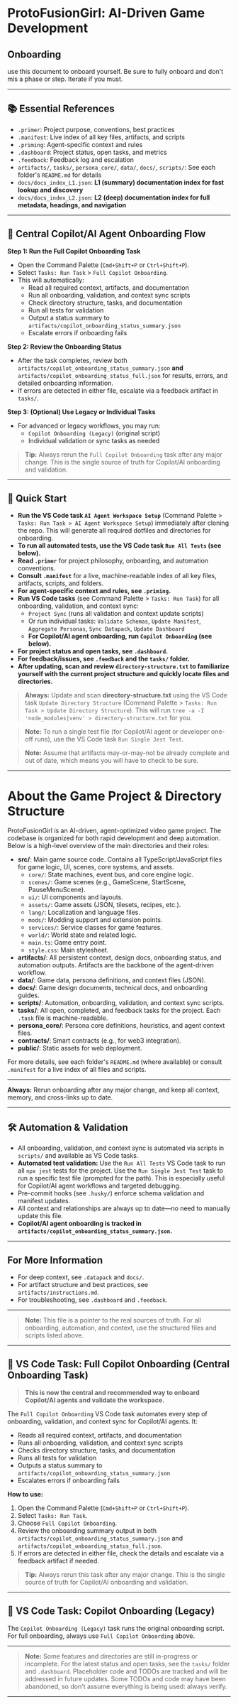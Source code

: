 # ProtoFusionGirl: AI-Driven Game Development

## Onboarding
use this document to onboard yourself. Be sure to fully onboard and don't mis a phase or step. Iterate if you must.

---

## 📚 Essential References
- `.primer`: Project purpose, conventions, best practices
- `.manifest`: Live index of all key files, artifacts, and scripts
- `.priming`: Agent-specific context and rules
- `.dashboard`: Project status, open tasks, and metrics
- `.feedback`: Feedback log and escalation
- `artifacts/`, `tasks/`, `persona_core/`, `data/`, `docs/`, `scripts/`: See each folder's `README.md` for details
- `docs/docs_index_L1.json`: **L1 (summary) documentation index for fast lookup and discovery**
- `docs/docs_index_L2.json`: **L2 (deep) documentation index for full metadata, headings, and navigation**

---

## 🚦 Central Copilot/AI Agent Onboarding Flow

**Step 1: Run the Full Copilot Onboarding Task**
- Open the Command Palette (`Cmd+Shift+P` or `Ctrl+Shift+P`).
- Select `Tasks: Run Task` > `Full Copilot Onboarding`.
- This will automatically:
  - Read all required context, artifacts, and documentation
  - Run all onboarding, validation, and context sync scripts
  - Check directory structure, tasks, and documentation
  - Run all tests for validation
  - Output a status summary to `artifacts/copilot_onboarding_status_summary.json`
  - Escalate errors if onboarding fails

**Step 2: Review the Onboarding Status**
- After the task completes, review both `artifacts/copilot_onboarding_status_summary.json` **and** `artifacts/copilot_onboarding_status_full.json` for results, errors, and detailed onboarding information.
- If errors are detected in either file, escalate via a feedback artifact in `tasks/`.

**Step 3: (Optional) Use Legacy or Individual Tasks**
- For advanced or legacy workflows, you may run:
  - `Copilot Onboarding (Legacy)` (original script)
  - Individual validation or sync tasks as needed

> **Tip:** Always rerun the `Full Copilot Onboarding` task after any major change. This is the single source of truth for Copilot/AI onboarding and validation.

---

## 🚀 Quick Start

- **Run the VS Code task `AI Agent Workspace Setup`** (Command Palette > `Tasks: Run Task > AI Agent Workspace Setup`) immediately after cloning the repo. This will generate all required dotfiles and directories for onboarding.
- **To run all automated tests, use the VS Code task `Run All Tests` (see below).**
- **Read `.primer`** for project philosophy, onboarding, and automation conventions.
- **Consult `.manifest`** for a live, machine-readable index of all key files, artifacts, scripts, and folders.
- **For agent-specific context and rules, see `.priming`.**
- **Run VS Code tasks** (see Command Palette > `Tasks: Run Task`) for all onboarding, validation, and context sync:
  - `Project Sync` (runs all validation and context update scripts)
  - Or run individual tasks: `Validate Schemas`, `Update Manifest`, `Aggregate Personas`, `Sync Datapack`, `Update Dashboard`
  - **For Copilot/AI agent onboarding, run `Copilot Onboarding` (see below).**
- **For project status and open tasks, see `.dashboard`.**
- **For feedback/issues, see `.feedback` and the `tasks/` folder.**
- **After updating, scan and review `directory-structure.txt` to familiarize yourself with the current project structure and quickly locate files and directories.**

> **Always:** Update and scan **directory-structure.txt** using the VS Code task `Update Directory Structure` (Command Palette > `Tasks: Run Task > Update Directory Structure`). This will run `tree -a -I 'node_modules|venv' > directory-structure.txt` for you.

> **Note:** To run a single test file (for Copilot/AI agent or developer one-off runs), use the VS Code task `Run Single Jest Test`.

> **Note:** Assume that artifacts may-or-may-not be already complete and out of date, which means you will have to check to be sure.

---

# About the Game Project & Directory Structure

ProtoFusionGirl is an AI-driven, agent-optimized video game project. The codebase is organized for both rapid development and deep automation. Below is a high-level overview of the main directories and their roles:

- **src/**: Main game source code. Contains all TypeScript/JavaScript files for game logic, UI, scenes, core systems, and assets.
  - `core/`: State machines, event bus, and core engine logic.
  - `scenes/`: Game scenes (e.g., GameScene, StartScene, PauseMenuScene).
  - `ui/`: UI components and layouts.
  - `assets/`: Game assets (JSON, tilesets, recipes, etc.).
  - `lang/`: Localization and language files.
  - `mods/`: Modding support and extension points.
  - `services/`: Service classes for game features.
  - `world/`: World state and related logic.
  - `main.ts`: Game entry point.
  - `style.css`: Main stylesheet.
- **artifacts/**: All persistent context, design docs, onboarding status, and automation outputs. Artifacts are the backbone of the agent-driven workflow.
- **data/**: Game data, persona definitions, and context files (JSON).
- **docs/**: Game design documents, technical docs, and onboarding guides.
- **scripts/**: Automation, onboarding, validation, and context sync scripts.
- **tasks/**: All open, completed, and feedback tasks for the project. Each `.task` file is machine-readable.
- **persona_core/**: Persona core definitions, heuristics, and agent context files.
- **contracts/**: Smart contracts (e.g., for web3 integration).
- **public/**: Static assets for web deployment.

For more details, see each folder's `README.md` (where available) or consult `.manifest` for a live index of all files and scripts.

---

**Always:** Rerun onboarding after any major change, and keep all context, memory, and cross-links up to date.

---

## 🛠️ Automation & Validation
- All onboarding, validation, and context sync is automated via scripts in `scripts/` and available as VS Code tasks.
- **Automated test validation:** Use the `Run All Tests` VS Code task to run all `npx jest` tests for the project. Use the `Run Single Jest Test` task to run a specific test file (prompted for the path). This is especially useful for Copilot/AI agent workflows and targeted debugging.
- Pre-commit hooks (see `.husky/`) enforce schema validation and manifest updates.
- All context and relationships are always up to date—no need to manually update this file.
- **Copilot/AI agent onboarding is tracked in `artifacts/copilot_onboarding_status_summary.json`.**

---

## For More Information
- For deep context, see `.datapack` and `docs/`.
- For artifact structure and best practices, see `artifacts/instructions.md`.
- For troubleshooting, see `.dashboard` and `.feedback`.

---

> **Note:** This file is a pointer to the real sources of truth. For all onboarding, automation, and context, use the structured files and scripts listed above.

---

## 🧩 VS Code Task: Full Copilot Onboarding (Central Onboarding Task)

> **This is now the central and recommended way to onboard Copilot/AI agents and validate the workspace.**

The `Full Copilot Onboarding` VS Code task automates every step of onboarding, validation, and context sync for Copilot/AI agents. It:
- Reads all required context, artifacts, and documentation
- Runs all onboarding, validation, and context sync scripts
- Checks directory structure, tasks, and documentation
- Runs all tests for validation
- Outputs a status summary to `artifacts/copilot_onboarding_status_summary.json`
- Escalates errors if onboarding fails

**How to use:**

1. Open the Command Palette (`Cmd+Shift+P` or `Ctrl+Shift+P`).
2. Select `Tasks: Run Task`.
3. Choose `Full Copilot Onboarding`.
4. Review the onboarding summary output in both `artifacts/copilot_onboarding_status_summary.json` and `artifacts/copilot_onboarding_status_full.json`.
5. If errors are detected in either file, check the details and escalate via a feedback artifact if needed.

> **Tip:** Always rerun this task after any major change. This is the single source of truth for Copilot/AI onboarding and validation.

---

## 🧩 VS Code Task: Copilot Onboarding (Legacy)

The `Copilot Onboarding (Legacy)` task runs the original onboarding script. For full onboarding, always use `Full Copilot Onboarding` above.

---

> **Note:** Some features and directories are still in-progress or incomplete. For the latest status and open tasks, see the `tasks/` folder and `.dashboard`. Placeholder code and TODOs are tracked and will be addressed in future updates. Some TODOs and code may have been abandoned, so don't assume everything is being used: always verify.

---
